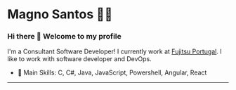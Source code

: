 # Magno Santos  :man_technologist:

### Hi there 👋 Welcome to my profile

I'm a Consultant Software Developer! I currently work at [Fujitsu Portugal](https://global.fujitsu/pt-pt). I like to work with software developer and DevOps.

 - 📌 Main Skills: C, C#, Java, JavaScript, Powershell, Angular, React
 ----
